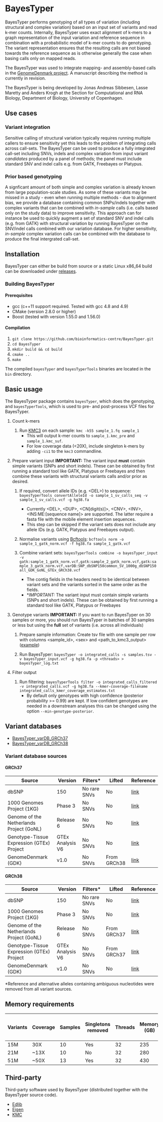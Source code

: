 # BayesTyper #
BayesTyper performs genotyping of all types of variation (including structural and complex variation) based on an input set of variants and read k-mer counts. Internally, BayesTyper uses exact alignment of k-mers to a graph representation of the input variation and reference sequence in combination with a probabilistic model of k-mer counts to do genotyping. The variant representation ensures that the resulting calls are not biased towards the reference sequence as is otherwise generally the case when basing calls only on mapped reads. 

The BayesTyper was used to integrate mapping- and assembly-based calls in the [GenomeDenmark project](http://www.nature.com/nature/journal/vaop/ncurrent/full/nature23264.html). A manuscript describing the method is currently in revision.

The BayesTyper is being developed by Jonas Andreas Sibbesen, Lasse Maretty and Anders Krogh at the Section for Computational and RNA Biology, Department of Biology, University of Copenhagen.

## Use cases ##

### Variant integration ###
Sensitive calling of structural variation typically requires running multiple callers to ensure sensitivity yet this leads to the problem of integrating calls across call-sets. The BayesTyper can be used to produce a fully integrated call-set including SNVs, indels and complex variation from input variant *candidates* produced by a panel of methods; the panel must include standard SNV and indel calls e.g. from GATK, Freebayes or Platypus.

### Prior based genotyping ###
A signficant amount of both simple and complex variation is already known from large population-scale studies. As some of these variants may be missed in a study - even when running multiple methods - due to alignment bias, we provide a database containing common SNPs/indels together with complex variants that can be combined with *in-sample* calls (i.e. calls based only on the study data) to improve sensitivity.
This approach can for instance be used to quickly augment a set of standard SNV and indel calls (e.g. from GATK) with structural variation by running BayesTyper on the SNV/indel calls combined with our variation database. For higher sensitivity, *in-sample* complex variation calls can be combined with the database to produce the final intergrated call-set.

## Installation ##
BayesTyper can either be build from source or a static Linux x86_64 build can be downloaded under [releases](https://github.com/bioinformatics-centre/BayesTyper/releases).

### Building BayesTyper ###

#### Prerequisites ####
* gcc (c++11 support required. Tested with gcc 4.8 and 4.9)
* CMake (version 2.8.0 or higher)
* Boost (tested with version 1.55.0 and 1.56.0)

#### Compilation ####

1. `git clone https://github.com/bioinformatics-centre/BayesTyper.git`
2. `cd BayesTyper`
2. `mkdir build && cd build`
5. `cmake ..`
6. `make`

The compiled `bayesTyper` and `bayesTyperTools` binaries are located in the `bin` directory.

## Basic usage ##
The BayesTyper package contains `bayesTyper`, which does the genotyping, and `bayesTyperTools`, which is used to pre- and post-process VCF files for BayesTyper.

1. Count k-mers

   1. Run [KMC3](https://github.com/refresh-bio/KMC) on each sample: `kmc -k55 sample_1.fq sample_1` 
      * This will output k-mer counts to `sample_1.kmc_pre` and `sample_1.kmc_suf`.
      * For low coverage data (<20X), include singleton k-mers by adding `-ci1` to the `kmc3` commandline.
      
2. Prepare variant input
      **IMPORTANT:** The variant input **must** contain simple variants (SNPs and short indels). These can be obtained by first running a standard tool like GATK, Platypus or Freebayes and then combine these variants with structural variants calls and/or prior as desired. 

   1. If required, convert allele IDs (e.g. \<DEL\>) to sequence: `bayesTyperTools convertAlleleId -o sample_1_sv_calls_seq -v sample_1_sv_calls.vcf -g hg38.fa`
      * Currently \<DEL\>, \<DUP\>, \<CN[digit(s)]\>, \<CNV\>, \<INV\>, \<INS:ME:[sequence name]\> are supported. The latter require a fasta file with the mobile element insertion sequences.
      * This step can be skipped if the variant sets does not include any allele IDs (e.g. GATK, Platypus and Freebayes output).
  
   2. Normalise variants using [Bcftools](https://samtools.github.io/bcftools/): `bcftools norm -o sample_1_gatk_norm.vcf -f hg38.fa sample_1_gatk.vcf`
    
   3. Combine variant sets: `bayesTyperTools combine -o bayesTyper_input -v gatk:sample_1_gatk_norm.vcf,gatk:sample_2_gatk_norm.vcf,gatk:sample_3_gatk_norm.vcf,varDB:SNP_dbSNP150common_SV_1000g_dbSNP150all_GDK_GoNL_GTEx_GRCh38.vcf`
      * The contig fields in the headers need to be identical between variant sets and the variants sorted in the same order as the fields.
      * **IMPORTANT:* The variant input must contain simple variants (SNPs and short indels). These can be obtained by first running a standard tool like GATK, Platypus or Freebayes 
      
3. Genotype variants
   **IMPORTANT:** If you want to run BayesTyper on 30 samples or more, you should run BayesTyper in batches of 30 samples or less but using the **full** set of variants (i.e. across all individuals)
   1. Prepare sample information: Create tsv file with one sample per row with columns \<sample_id\>, \<sex\> and \<path_to_kmc3_output\> ([example](http://people.binf.ku.dk/~lassemaretty/bayesTyper/bt_samples_example.tsv))
   
   2. Run BayesTyper: `bayesTyper -o integrated_calls -s samples.tsv -v bayesTyper_input.vcf -g hg38.fa -p <threads> > bayesTyper_log.txt`
   
4. Filter output
   
   1. Run filtering: `bayesTyperTools filter -o integrated_calls_filtered -v integrated_calls.vcf -g hg38.fa --kmer-coverage-filename integrated_calls_kmer_coverage_estimates.txt`
      * By default only genotypes with high confidence (posterior probability >= 0.99) are kept. If low confident genotypes are needed in a downstream analyses this can be changed using the option `--min-genotype-posterior`.

## Variant databases ##
* [BayesTyper_varDB_GRCh37](http://people.binf.ku.dk/~lassemaretty/bayesTyper/SNP_dbSNP150common_SV_1000g_dbSNP150all_GDK_GoNL_GTEx_GRCh37.vcf)
* [BayesTyper_varDB_GRCh38](http://people.binf.ku.dk/~lassemaretty/bayesTyper/SNP_dbSNP150common_SV_1000g_dbSNP150all_GDK_GoNL_GTEx_GRCh38.vcf)

### Variant database sources ###
#### GRCh37 ####
|Source|Version|Filters*|Lifted|Reference|
|------|-------|--------|------|---------|
|dbSNP|150|No rare SNVs|No|[link](https://www.ncbi.nlm.nih.gov/pmc/articles/PMC29783/)|
|1000 Genomes Project (1KG)|Phase 3|No SNVs|No|[link](https://www.nature.com/nature/journal/v526/n7571/full/nature15394.html)||
|Genome of the Netherlands Project (GoNL)|Release 6|No SNVs|No|[link](https://www.nature.com/articles/ncomms12989)|
|Genotype-Tissue Expression (GTEx) Project|GTEx Analysis V6|No SNVs|No|[link](http://www.nature.com/ng/journal/v49/n5/full/ng.3834.html)|
|GenomeDenmark (GDK)|v1.0|No SNVs|From GRCh38|[link](http://www.nature.com/nature/journal/vaop/ncurrent/full/nature23264.html)|

#### GRCh38 ####
|Source|Version|Filters*|Lifted|Reference|
|------|-------|--------|------|---------|
|dbSNP|150|No rare SNVs|No|[link](https://www.ncbi.nlm.nih.gov/pmc/articles/PMC29783/)|
|1000 Genomes Project (1KG)|Phase 3|No SNVs|No|[link](https://www.nature.com/nature/journal/v526/n7571/full/nature15394.html)||
|Genome of the Netherlands Project (GoNL)|Release 6|No SNVs|From GRCh37|[link](https://www.nature.com/articles/ncomms12989)|
|Genotype-Tissue Expression (GTEx) Project|GTEx Analysis V6|No SNVs|From GRCh37|[link](http://www.nature.com/ng/journal/v49/n5/full/ng.3834.html)|
|GenomeDenmark (GDK)|v1.0|No SNVs|No|[link](http://www.nature.com/nature/journal/vaop/ncurrent/full/nature23264.html)|

*Reference and alternative alleles containing ambiguous nucleotides were removed from all variant sources.

## Memory requirements ## 
|Variants|Coverage|Samples|Singletons removed|Threads|Memory (GB)|Time (wall-time hours)|
|--------|--------|-------|-------------------|-------|-----------|----------------------|
|15M|30X|10|Yes|32|235|26|
|21M|~13X|10|No|32|280|20|
|51M|~50X|13|Yes|32|430|107|

## Third-party ## 
Third-party software used by BayesTyper (distributed together with the BayesTyper source code).
* [Edlib](https://github.com/Martinsos/edlib)
* [Eigen](http://eigen.tuxfamily.org/index.php?title=Main_Page)
* [KMC](https://github.com/refresh-bio/KMC)
